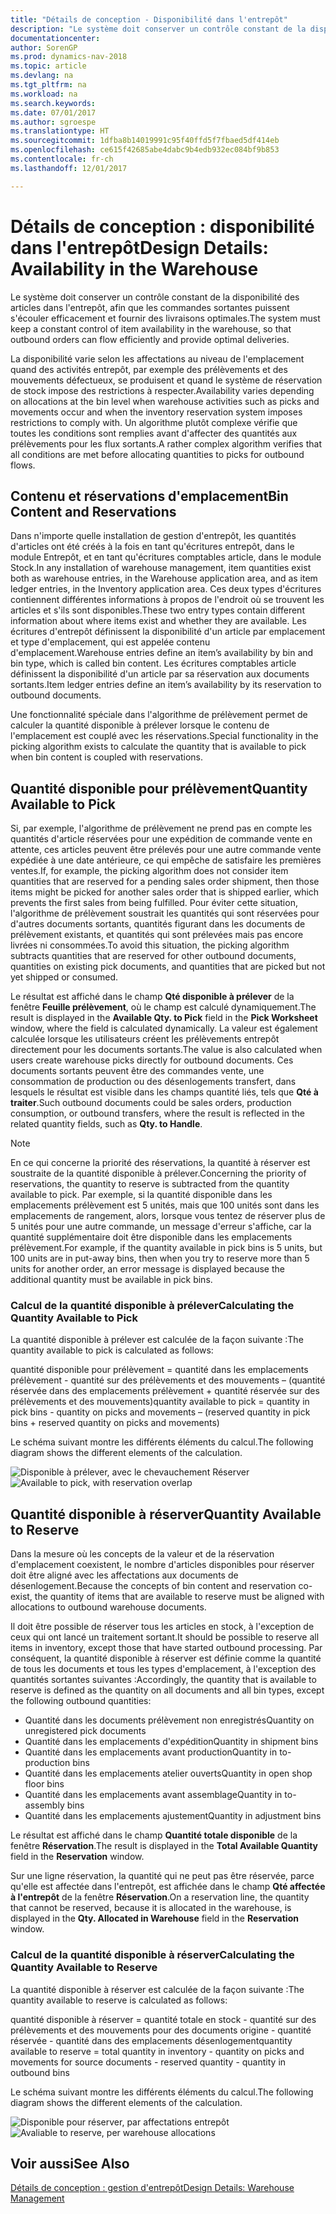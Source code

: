 ```yaml
---
title: "Détails de conception - Disponibilité dans l'entrepôt"
description: "Le système doit conserver un contrôle constant de la disponibilité des articles dans l'entrepôt, afin que les commandes sortantes puissent s'écouler efficacement et fournir des livraisons optimales."
documentationcenter: 
author: SorenGP
ms.prod: dynamics-nav-2018
ms.topic: article
ms.devlang: na
ms.tgt_pltfrm: na
ms.workload: na
ms.search.keywords: 
ms.date: 07/01/2017
ms.author: sgroespe
ms.translationtype: HT
ms.sourcegitcommit: 1dfba8b14019991c95f40ffd5f7fbaed5df414eb
ms.openlocfilehash: ce615f42685abe4dabc9b4edb932ec084bf9b853
ms.contentlocale: fr-ch
ms.lasthandoff: 12/01/2017

---
```

# <a name="design-details-availability-in-the-warehouse"></a><span data-ttu-id="c063f-103">Détails de conception : disponibilité dans l'entrepôt</span><span class="sxs-lookup"><span data-stu-id="c063f-103">Design Details: Availability in the Warehouse</span></span>
<span data-ttu-id="c063f-104">Le système doit conserver un contrôle constant de la disponibilité des articles dans l'entrepôt, afin que les commandes sortantes puissent s'écouler efficacement et fournir des livraisons optimales.</span><span class="sxs-lookup"><span data-stu-id="c063f-104">The system must keep a constant control of item availability in the warehouse, so that outbound orders can flow efficiently and provide optimal deliveries.</span></span>  

 <span data-ttu-id="c063f-105">La disponibilité varie selon les affectations au niveau de l'emplacement quand des activités entrepôt, par exemple des prélèvements et des mouvements défectueux, se produisent et quand le système de réservation de stock impose des restrictions à respecter.</span><span class="sxs-lookup"><span data-stu-id="c063f-105">Availability varies depending on allocations at the bin level when warehouse activities such as picks and movements occur and when the inventory reservation system imposes restrictions to comply with.</span></span> <span data-ttu-id="c063f-106">Un algorithme plutôt complexe vérifie que toutes les conditions sont remplies avant d'affecter des quantités aux prélèvements pour les flux sortants.</span><span class="sxs-lookup"><span data-stu-id="c063f-106">A rather complex algorithm verifies that all conditions are met before allocating quantities to picks for outbound flows.</span></span>  

## <a name="bin-content-and-reservations"></a><span data-ttu-id="c063f-107">Contenu et réservations d'emplacement</span><span class="sxs-lookup"><span data-stu-id="c063f-107">Bin Content and Reservations</span></span>  
 <span data-ttu-id="c063f-108">Dans n'importe quelle installation de gestion d'entrepôt, les quantités d'articles ont été créés à la fois en tant qu'écritures entrepôt, dans le module Entrepôt, et en tant qu'écritures comptables article, dans le module Stock.</span><span class="sxs-lookup"><span data-stu-id="c063f-108">In any installation of warehouse management, item quantities exist both as warehouse entries, in the Warehouse application area, and as item ledger entries, in the Inventory application area.</span></span> <span data-ttu-id="c063f-109">Ces deux types d'écritures contiennent différentes informations à propos de l'endroit où se trouvent les articles et s'ils sont disponibles.</span><span class="sxs-lookup"><span data-stu-id="c063f-109">These two entry types contain different information about where items exist and whether they are available.</span></span> <span data-ttu-id="c063f-110">Les écritures d'entrepôt définissent la disponibilité d'un article par emplacement et type d'emplacement, qui est appelée contenu d'emplacement.</span><span class="sxs-lookup"><span data-stu-id="c063f-110">Warehouse entries define an item’s availability by bin and bin type, which is called bin content.</span></span> <span data-ttu-id="c063f-111">Les écritures comptables article définissent la disponibilité d'un article par sa réservation aux documents sortants.</span><span class="sxs-lookup"><span data-stu-id="c063f-111">Item ledger entries define an item’s availability by its reservation to outbound documents.</span></span>  

 <span data-ttu-id="c063f-112">Une fonctionnalité spéciale dans l'algorithme de prélèvement permet de calculer la quantité disponible à prélever lorsque le contenu de l'emplacement est couplé avec les réservations.</span><span class="sxs-lookup"><span data-stu-id="c063f-112">Special functionality in the picking algorithm exists to calculate the quantity that is available to pick when bin content is coupled with reservations.</span></span>  

## <a name="quantity-available-to-pick"></a><span data-ttu-id="c063f-113">Quantité disponible pour prélèvement</span><span class="sxs-lookup"><span data-stu-id="c063f-113">Quantity Available to Pick</span></span>  
 <span data-ttu-id="c063f-114">Si, par exemple, l'algorithme de prélèvement ne prend pas en compte les quantités d'article réservées pour une expédition de commande vente en attente, ces articles peuvent être prélevés pour une autre commande vente expédiée à une date antérieure, ce qui empêche de satisfaire les premières ventes.</span><span class="sxs-lookup"><span data-stu-id="c063f-114">If, for example, the picking algorithm does not consider item quantities that are reserved for a pending sales order shipment, then those items might be picked for another sales order that is shipped earlier, which prevents the first sales from being fulfilled.</span></span> <span data-ttu-id="c063f-115">Pour éviter cette situation, l'algorithme de prélèvement soustrait les quantités qui sont réservées pour d'autres documents sortants, quantités figurant dans les documents de prélèvement existants, et quantités qui sont prélevées mais pas encore livrées ni consommées.</span><span class="sxs-lookup"><span data-stu-id="c063f-115">To avoid this situation, the picking algorithm subtracts quantities that are reserved for other outbound documents, quantities on existing pick documents, and quantities that are picked but not yet shipped or consumed.</span></span>  

 <span data-ttu-id="c063f-116">Le résultat est affiché dans le champ **Qté disponible à prélever** de la fenêtre **Feuille prélèvement**, où le champ est calculé dynamiquement.</span><span class="sxs-lookup"><span data-stu-id="c063f-116">The result is displayed in the **Available Qty. to Pick** field in the **Pick Worksheet** window, where the field is calculated dynamically.</span></span> <span data-ttu-id="c063f-117">La valeur est également calculée lorsque les utilisateurs créent les prélèvements entrepôt directement pour les documents sortants.</span><span class="sxs-lookup"><span data-stu-id="c063f-117">The value is also calculated when users create warehouse picks directly for outbound documents.</span></span> <span data-ttu-id="c063f-118">Ces documents sortants peuvent être des commandes vente, une consommation de production ou des désenlogements transfert, dans lesquels le résultat est visible dans les champs quantité liés, tels que **Qté à traiter**.</span><span class="sxs-lookup"><span data-stu-id="c063f-118">Such outbound documents could be sales orders, production consumption, or outbound transfers, where the result is reflected in the related quantity fields, such as **Qty. to Handle**.</span></span>  

> [!NOTE]  
>  <span data-ttu-id="c063f-119">En ce qui concerne la priorité des réservations, la quantité à réserver est soustraite de la quantité disponible à prélever.</span><span class="sxs-lookup"><span data-stu-id="c063f-119">Concerning the priority of reservations, the quantity to reserve is subtracted from the quantity available to pick.</span></span> <span data-ttu-id="c063f-120">Par exemple, si la quantité disponible dans les emplacements prélèvement est 5 unités, mais que 100 unités sont dans les emplacements de rangement, alors, lorsque vous tentez de réserver plus de 5 unités pour une autre commande, un message d'erreur s'affiche, car la quantité supplémentaire doit être disponible dans les emplacements prélèvement.</span><span class="sxs-lookup"><span data-stu-id="c063f-120">For example, if the quantity available in pick bins is 5 units, but 100 units are in put-away bins, then when you try to reserve more than 5 units for another order, an error message is displayed because the additional quantity must be available in pick bins.</span></span>  

### <a name="calculating-the-quantity-available-to-pick"></a><span data-ttu-id="c063f-121">Calcul de la quantité disponible à prélever</span><span class="sxs-lookup"><span data-stu-id="c063f-121">Calculating the Quantity Available to Pick</span></span>  
 <span data-ttu-id="c063f-122">La quantité disponible à prélever est calculée de la façon suivante :</span><span class="sxs-lookup"><span data-stu-id="c063f-122">The quantity available to pick is calculated as follows:</span></span>  

 <span data-ttu-id="c063f-123">quantité disponible pour prélèvement = quantité dans les emplacements prélèvement - quantité sur des prélèvements et des mouvements – (quantité réservée dans des emplacements prélèvement + quantité réservée sur des prélèvements et des mouvements)</span><span class="sxs-lookup"><span data-stu-id="c063f-123">quantity available to pick = quantity in pick bins - quantity on picks and movements – (reserved quantity in pick bins + reserved quantity on picks and movements)</span></span>  

 <span data-ttu-id="c063f-124">Le schéma suivant montre les différents éléments du calcul.</span><span class="sxs-lookup"><span data-stu-id="c063f-124">The following diagram shows the different elements of the calculation.</span></span>  

 <span data-ttu-id="c063f-125">![Disponible à prélever, avec le chevauchement Réserver](media/design_details_warehouse_management_availability_2.png "design_details_warehouse_management_availability_2")</span><span class="sxs-lookup"><span data-stu-id="c063f-125">![Available to pick, with reservation overlap](media/design_details_warehouse_management_availability_2.png "design_details_warehouse_management_availability_2")</span></span>  

## <a name="quantity-available-to-reserve"></a><span data-ttu-id="c063f-126">Quantité disponible à réserver</span><span class="sxs-lookup"><span data-stu-id="c063f-126">Quantity Available to Reserve</span></span>  
 <span data-ttu-id="c063f-127">Dans la mesure où les concepts de la valeur et de la réservation d'emplacement coexistent, le nombre d'articles disponibles pour réserver doit être aligné avec les affectations aux documents de désenlogement.</span><span class="sxs-lookup"><span data-stu-id="c063f-127">Because the concepts of bin content and reservation co-exist, the quantity of items that are available to reserve must be aligned with allocations to outbound warehouse documents.</span></span>  

 <span data-ttu-id="c063f-128">Il doit être possible de réserver tous les articles en stock, à l'exception de ceux qui ont lancé un traitement sortant.</span><span class="sxs-lookup"><span data-stu-id="c063f-128">It should be possible to reserve all items in inventory, except those that have started outbound processing.</span></span> <span data-ttu-id="c063f-129">Par conséquent, la quantité disponible à réserver est définie comme la quantité de tous les documents et tous les types d'emplacement, à l'exception des quantités sortantes suivantes :</span><span class="sxs-lookup"><span data-stu-id="c063f-129">Accordingly, the quantity that is available to reserve is defined as the quantity on all documents and all bin types, except the following outbound quantities:</span></span>  

-   <span data-ttu-id="c063f-130">Quantité dans les documents prélèvement non enregistrés</span><span class="sxs-lookup"><span data-stu-id="c063f-130">Quantity on unregistered pick documents</span></span>  
-   <span data-ttu-id="c063f-131">Quantité dans les emplacements d'expédition</span><span class="sxs-lookup"><span data-stu-id="c063f-131">Quantity in shipment bins</span></span>  
-   <span data-ttu-id="c063f-132">Quantité dans les emplacements avant production</span><span class="sxs-lookup"><span data-stu-id="c063f-132">Quantity in to-production bins</span></span>  
-   <span data-ttu-id="c063f-133">Quantité dans les emplacements atelier ouverts</span><span class="sxs-lookup"><span data-stu-id="c063f-133">Quantity in open shop floor bins</span></span>  
-   <span data-ttu-id="c063f-134">Quantité dans les emplacements avant assemblage</span><span class="sxs-lookup"><span data-stu-id="c063f-134">Quantity in to-assembly bins</span></span>  
-   <span data-ttu-id="c063f-135">Quantité dans les emplacements ajustement</span><span class="sxs-lookup"><span data-stu-id="c063f-135">Quantity in adjustment bins</span></span>  

 <span data-ttu-id="c063f-136">Le résultat est affiché dans le champ **Quantité totale disponible** de la fenêtre **Réservation**.</span><span class="sxs-lookup"><span data-stu-id="c063f-136">The result is displayed in the **Total Available Quantity** field in the **Reservation** window.</span></span>  

 <span data-ttu-id="c063f-137">Sur une ligne réservation, la quantité qui ne peut pas être réservée, parce qu'elle est affectée dans l'entrepôt, est affichée dans le champ **Qté affectée à l'entrepôt** de la fenêtre **Réservation**.</span><span class="sxs-lookup"><span data-stu-id="c063f-137">On a reservation line, the quantity that cannot be reserved, because it is allocated in the warehouse, is displayed in the **Qty. Allocated in Warehouse** field in the **Reservation** window.</span></span>  

### <a name="calculating-the-quantity-available-to-reserve"></a><span data-ttu-id="c063f-138">Calcul de la quantité disponible à réserver</span><span class="sxs-lookup"><span data-stu-id="c063f-138">Calculating the Quantity Available to Reserve</span></span>  
 <span data-ttu-id="c063f-139">La quantité disponible à réserver est calculée de la façon suivante :</span><span class="sxs-lookup"><span data-stu-id="c063f-139">The quantity available to reserve is calculated as follows:</span></span>  

 <span data-ttu-id="c063f-140">quantité disponible à réserver = quantité totale en stock - quantité sur des prélèvements et des mouvements pour des documents origine - quantité réservée - quantité dans des emplacements désenlogement</span><span class="sxs-lookup"><span data-stu-id="c063f-140">quantity available to reserve = total quantity in inventory - quantity on picks and movements for source documents - reserved quantity - quantity in outbound bins</span></span>  

 <span data-ttu-id="c063f-141">Le schéma suivant montre les différents éléments du calcul.</span><span class="sxs-lookup"><span data-stu-id="c063f-141">The following diagram shows the different elements of the calculation.</span></span>  

 <span data-ttu-id="c063f-142">![Disponible pour réserver, par affectations entrepôt](media/design_details_warehouse_management_availability_3.png "design_details_warehouse_management_availability_3")</span><span class="sxs-lookup"><span data-stu-id="c063f-142">![Avaliable to reserve, per warehouse allocations](media/design_details_warehouse_management_availability_3.png "design_details_warehouse_management_availability_3")</span></span>  

## <a name="see-also"></a><span data-ttu-id="c063f-143">Voir aussi</span><span class="sxs-lookup"><span data-stu-id="c063f-143">See Also</span></span>  
 [<span data-ttu-id="c063f-144">Détails de conception : gestion d'entrepôt</span><span class="sxs-lookup"><span data-stu-id="c063f-144">Design Details: Warehouse Management</span></span>](design-details-warehouse-management.md)

